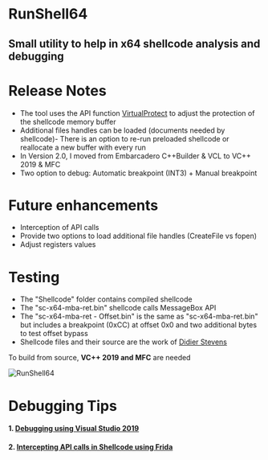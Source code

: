 # RunShell64
## Small utility to help in x64 shellcode analysis and debugging

# Release Notes

-   The tool uses the API function [VirtualProtect](https://docs.microsoft.com/en-us/windows/win32/api/memoryapi/nf-memoryapi-virtualprotect) to adjust the protection of the shellcode memory buffer
-   Additional files handles can be loaded (documents needed by shellcode)-   There is an option to re-run preloaded shellcode or reallocate a new buffer with every run
-   In Version 2.0, I moved from Embarcadero C++Builder & VCL to VC++ 2019 & MFC
-   Two option to debug: Automatic breakpoint (INT3) + Manual breakpoint

# Future enhancements

-   Interception of API calls
-   Provide two options to load additional file handles (CreateFile vs fopen)
-   Adjust registers values

# Testing

-   The "Shellcode" folder contains compiled shellcode
-   The "sc-x64-mba-ret.bin" shellcode calls MessageBox API
-   The "sc-x64-mba-ret - Offset.bin" is the same as "sc-x64-mba-ret.bin" but includes a breakpoint (0xCC) at offset 0x0 and two additional bytes to test offset bypass
-   Shellcode files and their source are the work of [Didier Stevens](https://blog.didierstevens.com/2012/02/02/x64-windows-shellcode/)

To build from source, **VC++ 2019 and MFC** are needed

![RunShell64](https://github.com/nshalabi/RunShell64/blob/master/Art/RunShell64.PNG "RunShell64")

# Debugging Tips

#### 1. [Debugging using Visual Studio 2019](https://github.com/nshalabi/RunShell64/blob/master/Extra/DEBUG_VS_2019.md)
#### 2. [Intercepting API calls in Shellcode using Frida](https://github.com/nshalabi/RunShell64/blob/master/Extra/FRIDA.md)
